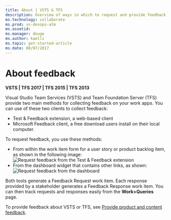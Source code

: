 ```yaml
---
title: About | VSTS & TFS  
description: Overview of ways in which to request and provide feedback on your working apps    
ms.technology: collaborate
ms.prod: vs-devops-alm
ms.assetid:    
ms.manager: douge
ms.author: kaelli
ms.topic: get-started-article 
ms.date: 08/07/2017
---
```


# About feedback

**VSTS | TFS 2017 | TFS 2015 | TFS 2013**  


Visual Studio Team Services (VSTS) and Team Foundation Server (TFS) provide two main methods for collecting feedback on your work apps. You can use of these two clients to collect feedback: 

- Test & Feedback extension, a web-based client
- Microsoft Feedback client, a free download users install on their local computer. 

To request feedback, you use these methods: 
- From within the work item form for a user story or product backlog item, as shown in the following image:<br/>![Request feedback from the Test & Feedback extension](/vsts/manual-test/stakeholder/_img/request-stakeholder-feedback/request-stakeholder-feedback-01.png) 
- From the dashboard widget that contains other links, as shown:<br/>![Request feedback from the dashboard](/vsts/work/connect/_img/request-feedback-link.png)

Both tools generate a Feedback Request work item. Each response provided by a stakeholder generates a Feedback Response work item. You can then track requests and responses easily from the **Work>Queries** page.

To provide feedback about VSTS or TFS, see [Provide product and content feedback](/vsts/provide-feedback?toc=/vsts/feedback/toc.json&bc=/vsts/feedback/breadcrumb/toc.json).
 

